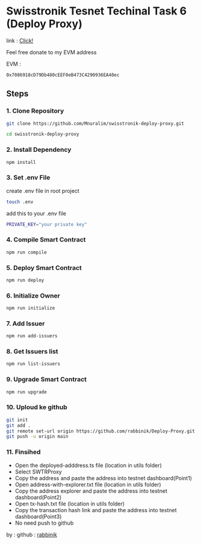 # Swisstronik Tesnet Techinal Task 6 (Deploy Proxy)

link : [Click!](https://www.swisstronik.com/testnet2/dashboard)

Feel free donate to my EVM address

EVM :

```bash
0x7086918cD79Db480cEEF0eB473C4290936EA40ec
```


## Steps

### 1. Clone Repository

```bash
git clone https://github.com/Mnuralim/swisstronik-deploy-proxy.git
```

```bash
cd swisstronik-deploy-proxy
```

### 2. Install Dependency

```bash
npm install
```

### 3. Set .env File

create .env file in root project

```bash
touch .env
```

add this to your .env file

```bash
PRIVATE_KEY="your private key"
```

### 4. Compile Smart Contract

```bash
npm run compile
```

### 5. Deploy Smart Contract

```bash
npm run deploy
```

### 6. Initialize Owner

```bash
npm run initialize
```

### 7. Add Issuer

```bash
npm run add-issuers
```

### 8. Get Issuers list

```bash
npm run list-issuers
```

### 9. Upgrade Smart Contract

```bash
npm run upgrade
```

### 10. Uploud ke github

```bash
git init
git add .
git remote set-url origin https://github.com/rabbinik/Deploy-Proxy.git
git push -u origin main
```
### 11. Finsihed

- Open the deployed-adddress.ts file (location in utils folder)
- Select SWTRProxy
- Copy the address and paste the address into testnet dashboard(Point1)
- Open address-with-explorer.txt file (location in utils folder)
- Copy the address explorer and paste the address into testnet dashboard(Point2)
- Open tx-hash.txt file (location in utils folder)
- Copy the transaction hash link and paste the address into testnet dashboard(Point3)
- No need push to github

by :
github : [rabbinik](https://github.com/rabbinik)
